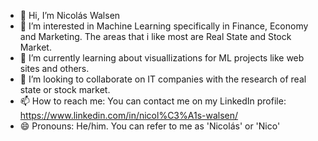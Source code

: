 - 👋 Hi, I’m Nicolás Walsen
- 👀 I’m interested in Machine Learning specifically in Finance, Economy and Marketing. The areas that i like most are Real State and Stock Market.
- 🌱 I’m currently learning about visuallizations for ML projects like web sites and others.
- 💞️ I’m looking to collaborate on IT companies with the research of real state or stock market.
- 📫 How to reach me: You can contact me on my LinkedIn profile: https://www.linkedin.com/in/nicol%C3%A1s-walsen/
- 😄 Pronouns: He/him. You can refer to me as 'Nicolás' or 'Nico'


<!---
NicoWalsen/NicoWalsen is a ✨ special ✨ repository because its `README.md` (this file) appears on your GitHub profile.
You can click the Preview link to take a look at your changes.
--->
